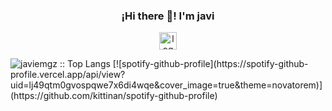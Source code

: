 <p align="center" width="300">
   <h3 align="center">¡Hi there 👋! I'm javi</h3>
</p>

<p align="center">
   <a href="https://www.linkedin.com/in/javier-emilio-g%C3%B3mez-612734179">
    <img src="https://cdn1.iconfinder.com/data/icons/social-media-rounded-corners/512/Rounded_Linkedin2_svg-512.png" width="28px" height="28px" alt="logo"/>
   </a>
</p>
  

<img src="https://github-readme-stats.vercel.app/api/top-langs/?username=javiemgz&langs_count=5&theme=tokyonight&layout=compact" alt="javiemgz :: Top Langs"/> 
[![spotify-github-profile](https://spotify-github-profile.vercel.app/api/view?uid=lj49qtm0gvospqwe7x6di4wqe&cover_image=true&theme=novatorem)](https://github.com/kittinan/spotify-github-profile)
